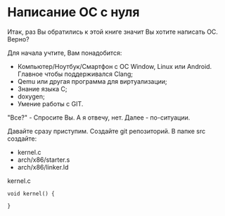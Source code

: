 # Написание ОС с нуля

Итак, раз Вы обратились к этой книге значит Вы хотите написать ОС. Верно?

Для начала учтите, Вам понадобится:

- Компьютер/Ноутбук/Смартфон с ОС Window, Linux или Android. Главное чтобы поддерживался Clang;
- Qemu или другая программа для виртуализации;
- Знание языка C;
- doxygen;
- Умение работы с GIT.

"Все?" - Спросите Вы. А я отвечу, нет. Далее - по-ситуации.

Давайте сразу приступим. Создайте git репозиторий.
В папке src создайте:

- kernel.c
- arch/x86/starter.s
- arch/x86/linker.ld

kernel.c

```
void kernel() {
    
}
```
